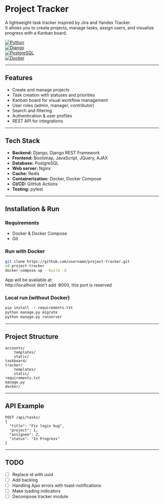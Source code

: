 # Project Tracker

A lightweight task tracker inspired by Jira and Yandex Tracker.  
It allows you to create projects, manage tasks, assign users, and visualize progress with a Kanban board.  

[![Python](https://img.shields.io/badge/python-3.11-blue?logo=python)](https://www.python.org/)  
[![Django](https://img.shields.io/badge/Django-4.2-green?logo=django)](https://www.djangoproject.com/)  
[![PostgreSQL](https://img.shields.io/badge/PostgreSQL-15-blue?logo=postgresql)](https://www.postgresql.org/)  
[![Docker](https://img.shields.io/badge/Docker-✔-blue?logo=docker)](https://www.docker.com/)    

---

## Features
- Create and manage projects  
- Task creation with statuses and priorities  
- Kanban board for visual workflow management  
- User roles (admin, manager, contributor)  
- Search and filtering  
- Authentication & user profiles  
- REST API for integrations  

---

## Tech Stack
- **Backend:** Django, Django REST Framework  
- **Frontend:** Bootstrap, JavaScript, JQuery, AJAX
- **Database:** PostgreSQL  
- **Web server:** Nginx
- **Cache:** Redis
- **Containerization:** Docker, Docker Compose 
- **CI/CD:** GitHub Actions  
- **Testing:** pytest  

---

## Installation & Run

### Requirements
- Docker & Docker Compose  
- Git  

### Run with Docker
```bash
git clone https://github.com/username/project-tracker.git
cd project-tracker
docker-compose up --build -d
```
App will be available at:  
 http://localhost
 don't add :8000, this port is reserved  

### Local run (without Docker)
```bash
pip install -r requirements.txt
python manage.py migrate
python manage.py runserver
```

---

## Project Structure
```
accounts/       
    templates/  
    static/     
taskboard/      
tracker/        
    templates/  
    static/     
requirements.txt
manage.py
docker/         
```

---

## API Example
```http
POST /api/tasks/
{
  "title": "Fix login bug",
  "project": 1,
  "assignee": 2,
  "status": "In Progress"
}
```

---

## TODO
- [ ] Replace id with uuid
- [ ] Add backlog 
- [ ] Handling Ajax errors with toast-notifications
- [ ] Make loading indicators 
- [ ] Decompose tracker module
